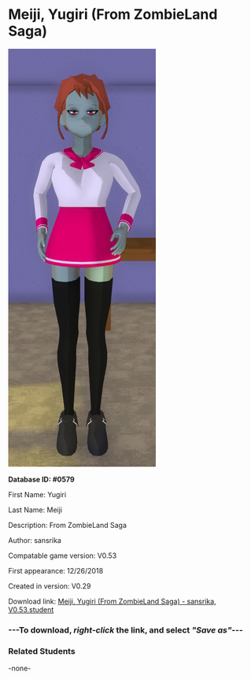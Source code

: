 # Meiji, Yugiri (From ZombieLand Saga)

<img src="../../Files/Images/Meiji, Yugiri (From ZombieLand Saga).png" title="Meiji, Yugiri (From ZombieLand Saga) - sansrika, V0.53">

**Database ID: #0579**

First Name: Yugiri

Last Name: Meiji

Description: From ZombieLand Saga

Author: sansrika

Compatable game version: V0.53

First appearance: 12/26/2018

Created in version: V0.29

Download link: <a href="https://raw.githubusercontent.com/Arbiter1223/Daigaku-Gurashi-Custom-Students/master/Files/Student%20Files/Meiji%2C%20Yugiri%20(From%20ZombieLand%20Saga)%20-%20sansrika%2C%20V0.53.student">Meiji, Yugiri (From ZombieLand Saga) - sansrika, V0.53.student</a>

### ---**To download, _right-click_ the link, and select _"Save as"_**---

### Related Students

-none-
